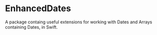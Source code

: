 # EnhancedDates

A package containg useful extensions for working with Dates and Arrays containing Dates, in Swift.
